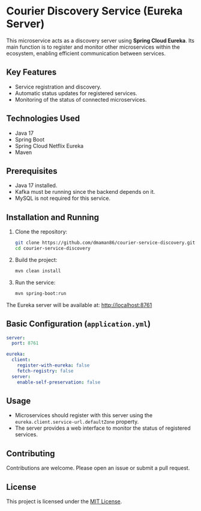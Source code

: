 # Courier Discovery Service (Eureka Server)

This microservice acts as a discovery server using **Spring Cloud Eureka**. Its main function is to register and monitor other microservices within the ecosystem, enabling efficient communication between services.

## Key Features

- Service registration and discovery.
- Automatic status updates for registered services.
- Monitoring of the status of connected microservices.

## Technologies Used

- Java 17
- Spring Boot
- Spring Cloud Netflix Eureka
- Maven

## Prerequisites

- Java 17 installed.
- Kafka must be running since the backend depends on it.
- MySQL is not required for this service.

## Installation and Running

1. Clone the repository:

   ```bash
   git clone https://github.com/dmaman86/courier-service-discovery.git
   cd courier-service-discovery
   ```

2. Build the project:

   ```bash
   mvn clean install
   ```

3. Run the service:

   ```bash
   mvn spring-boot:run
   ```

The Eureka server will be available at: [http://localhost:8761](http://localhost:8761)

## Basic Configuration (`application.yml`)

```yaml
server:
  port: 8761

eureka:
  client:
    register-with-eureka: false
    fetch-registry: false
  server:
    enable-self-preservation: false
```

## Usage

- Microservices should register with this server using the `eureka.client.service-url.defaultZone` property.
- The server provides a web interface to monitor the status of registered services.

## Contributing

Contributions are welcome. Please open an issue or submit a pull request.

## License

This project is licensed under the [MIT License](LICENSE).